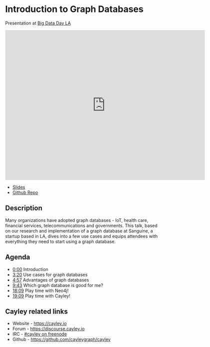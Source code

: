 <meta property="og:title" content="Introduction to Graph Databases" />
<meta property="og:image" content="https://oren.github.io/images/graphs-intro.jpg" />

# Introduction to Graph Databases

Presentation at [Big Data Day LA](http://www.bigdatadayla.com)

<iframe width="640" height="480" src="https://www.youtube.com/embed/2FtjAS0HL8A" frameborder="0" allowfullscreen></iframe>

<br/>

* <a href="https://oren.github.com/adventure-graphs">Slides</a>
* <a href="https://github.com/oren/adventure-graphs">Github Repo</a>

## Description

Many organizations have adopted graph databases - IoT, health care, financial services, telecommunications and governments. This talk, based on our research and implementation of a graph database at Sanguine, a startup based in LA, dives into a few use cases and equips attendees with everything they need to start using a graph database.

## Agenda

* [0:00](http://www.youtube.com/watch?v=2FtjAS0HL8A) Introduction
* [3:20](http://www.youtube.com/watch?v=2FtjAS0HL8A&t=3m20s) Use cases for graph databases
* [4:57](http://www.youtube.com/watch?v=2FtjAS0HL8A&t=4m57s) Advantages of graph databases
* [9:43](http://www.youtube.com/watch?v=2FtjAS0HL8A&t=9m43s) Which graph database is good for me?
* [18:09](http://www.youtube.com/watch?v=2FtjAS0HL8A&t=18m09s) Play time with Neo4j!
* [19:09](http://www.youtube.com/watch?v=2FtjAS0HL8A&t=19m09s) Play time with Cayley!

## Cayley related links

* Website - https://cayley.io
* Forum - https://discourse.cayley.io
* IRC - [#cayley on freenode](https://webchat.freenode.net/?channels=cayley)
* Github - https://github.com/cayleygraph/cayley
